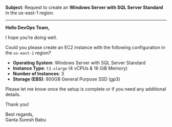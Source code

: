 **Subject**: Request to create an **Windows Server with SQL Server Standard** in the us-east-1 region.

---

**Hello DevOps Team,**

I hope you’re doing well.

Could you please create an EC2 instance with the following configuration in the `us-east-1` region?

- **Operating System**: Windows Server with SQL Server Standard
- **Instance Type**: `t3.xlarge` (4 vCPUs & 16 GiB Memory)
- **Number of Instances**: 3
- **Storage (EBS)**: 800GB General Purpose SSD (gp3)

Please let me know once the setup is complete or if you need any additional details.

Thank you!

Best regards,  
Ganta Suresh Babu
